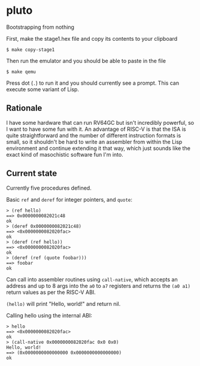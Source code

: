 # pluto
Bootstrapping from nothing

First, make the stage1.hex file and copy its contents to your clipboard

    $ make copy-stage1

Then run the emulator and you should be able to paste in the file

    $ make qemu

Press dot (`.`) to run it and you should currently see a prompt. This can execute some variant of
Lisp.

## Rationale

I have some hardware that can run RV64GC but isn't incredibly powerful, so I want to have some fun
with it. An advantage of RISC-V is that the ISA is quite straightforward and the number of different
instruction formats is small, so it shouldn't be hard to write an assembler from within the Lisp
environment and continue extending it that way, which just sounds like the exact kind of masochistic
software fun I'm into.

## Current state

Currently five procedures defined.

Basic `ref` and `deref` for integer pointers, and `quote`:

    > (ref hello)
    ==> 0x0000000082021c48
    ok
    > (deref 0x0000000082021c48)
    ==> <0x0000000082020fac>
    ok
    > (deref (ref hello))
    ==> <0x0000000082020fac>
    ok
    > (deref (ref (quote foobar)))
    ==> foobar
    ok

Can call into assembler routines using `call-native`, which accepts an address and up to 8 args into
the `a0` to `a7` registers and returns the `(a0 a1)` return values as per the RISC-V ABI.

`(hello)` will print "Hello, world!" and return nil.

Calling hello using the internal ABI:

    > hello
    ==> <0x0000000082020fac>
    ok
    > (call-native 0x0000000082020fac 0x0 0x0)
    Hello, world!
    ==> (0x0000000000000000 0x0000000000000000)
    ok
